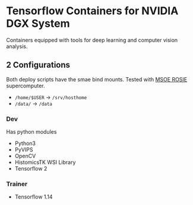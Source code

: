 # Tensorflow Containers for NVIDIA DGX System 

Containers equipped with tools for deep learning and computer vision analysis.

## 2 Configurations

Both deploy scripts have the smae bind mounts. Tested with [MSOE ROSIE](https://www.msoe.edu/about-msoe/news/details/meet-rosie/) supercomputer.

* `/home/$USER` -> `/srv/hosthome`
* `/data/` -> `/data`

### Dev

Has python modules
 * Python3
 * PyVIPS
 * OpenCV
 * HistomicsTK WSI Library
 * Tensorflow 2

### Trainer

 * Tensorflow 1.14